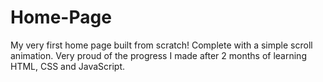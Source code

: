 # Home-Page
My very first home page built from scratch! Complete with a simple scroll animation. Very proud of the progress I made after 2 months of learning HTML, CSS and JavaScript.

